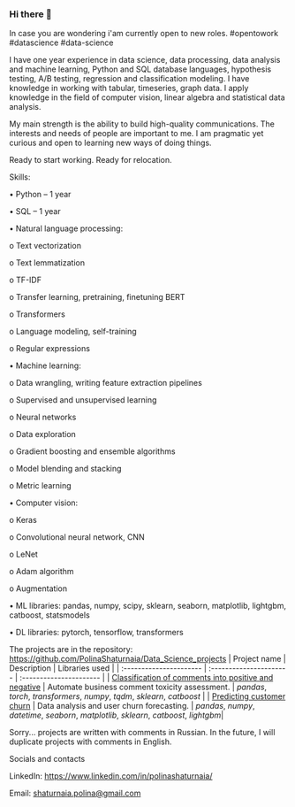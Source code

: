### Hi there 👋

In case you are wondering i'am currently open to new roles.
#opentowork #datascience #data-science

I have one year experience in data science, data processing, data analysis and machine learning, Python and SQL database languages, hypothesis testing, A/B testing, regression and classification modeling. I have knowledge in working with tabular, timeseries, graph data. I apply knowledge in the field of computer vision, linear algebra and statistical data analysis.

My main strength is the ability to build high-quality communications. The interests and needs of people are important to me. I am pragmatic yet curious and open to learning new ways of doing things.

Ready to start working.
Ready for relocation.

Skills:

•	Python – 1 year

•	SQL – 1 year

•	Natural language processing:

  o	Text vectorization
  
  o	Text lemmatization
  
  o	TF-IDF
  
  o	Transfer learning, pretraining, finetuning BERT
  
  o	Transformers
  
  o	Language modeling, self-training
  
  o	Regular expressions

•	Machine learning:
  
  o	Data wrangling, writing feature extraction pipelines
  
  o	Supervised and unsupervised learning
  
  o	Neural networks
  
  o	Data exploration
  
  o	Gradient boosting and ensemble algorithms
  
  o	Model blending and stacking
  
  o	Metric learning

•	Computer vision:
  
  o	Keras
  
  o	Сonvolutional neural network, CNN
  
  o	LeNet
  
  o	Adam algorithm
  
  o	Augmentation

•	ML libraries: pandas, numpy, scipy, sklearn, seaborn, matplotlib, lightgbm, catboost, statsmodels

•	DL libraries: pytorch, tensorflow, transformers

The projects are in the repository: https://github.com/PolinaShaturnaia/Data_Science_projects
| Project name | Description | Libraries used | 
| :---------------------- | :---------------------- | :---------------------- |
| [Classification of comments into positive and negative](toxic-comments-with-BERT) | Automate business comment toxicity assessment. | *pandas*, *torch*, *transformers*, *numpy*, *tqdm*, *sklearn*, *catboost* |
| [Predicting customer churn](predicting-customer-loss) | Data analysis and user churn forecasting. | *pandas*, *numpy*, *datetime*, *seaborn*, *matplotlib*, *sklearn*, *catboost*, *lightgbm*|

Sorry... projects are written with comments in Russian. In the future, I will duplicate projects with comments in English.

Socials and contacts

LinkedIn: https://www.linkedin.com/in/polinashaturnaia/

Email: shaturnaia.polina@gmail.com
